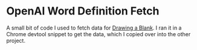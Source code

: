 # OpenAI Word Definition Fetch

A small bit of code I used to fetch data for [Drawing a Blank](https://github.com/dierat/drawing-a-blank). I ran it in a Chrome devtool snippet to get the data, which I copied over into the other project.